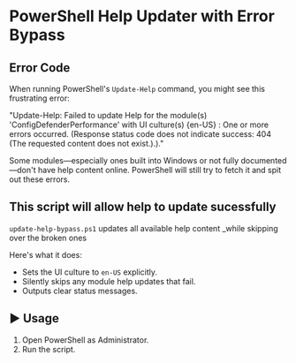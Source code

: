 # PowerShell Help Updater with Error Bypass

## Error Code

When running PowerShell's `Update-Help` command, you might see this frustrating error:

"Update-Help: Failed to update Help for the module(s) 'ConfigDefenderPerformance' with UI culture(s) {en-US} : One or more errors occurred. (Response status code does not indicate success: 404 (The requested content does not exist.).)."


Some modules—especially ones built into Windows or not fully documented—don't have help content online. PowerShell will still try to fetch it and spit out these errors.

## This script will allow help to update sucessfully 

`update-help-bypass.ps1` updates all available help content _while skipping over the broken ones

Here's what it does:

- Sets the UI culture to `en-US` explicitly.
- Silently skips any module help updates that fail.
- Outputs clear status messages.

## ▶️ Usage

1. Open PowerShell as Administrator.
2. Run the script.